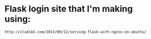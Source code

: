 # Flask login site that I'm making using:
```https://pythonspot.com/en/login-authentication-with-flask/
http://vladikk.com/2013/09/12/serving-flask-with-nginx-on-ubuntu/
```